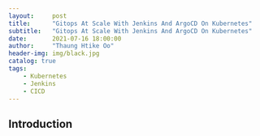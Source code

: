 ```yaml
---
layout:     post
title:      "Gitops At Scale With Jenkins And ArgoCD On Kubernetes"
subtitle:   "Gitops At Scale With Jenkins And ArgoCD On Kubernetes"
date:       2021-07-16 18:00:00
author:     "Thaung Htike Oo"
header-img: img/black.jpg
catalog: true
tags:
    - Kubernetes
    - Jenkins
    - CICD
---    
```


<h2> Introduction </h2>
